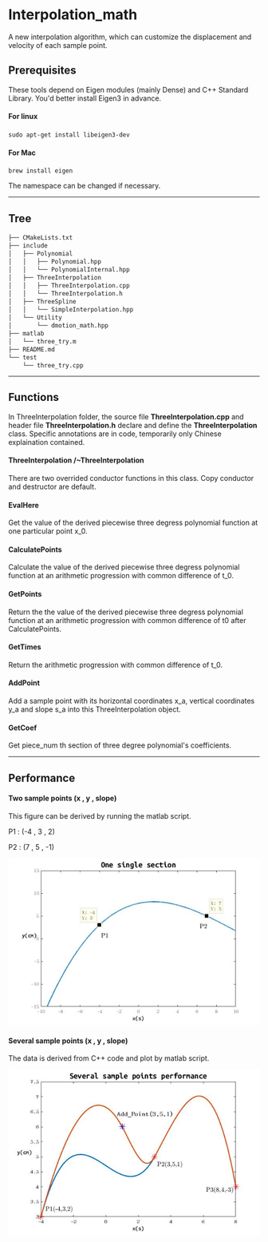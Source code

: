 # Interpolation_math

A new interpolation algorithm, which can customize the displacement and velocity of each sample point.

## Prerequisites

These tools depend on Eigen modules (mainly Dense) and C++ Standard Library. You'd better install Eigen3 in advance.

#### For linux

`sudo apt-get install libeigen3-dev`

#### For Mac

`brew install eigen`

The namespace can be changed if necessary.

---

## Tree

```.
├── CMakeLists.txt
├── include
│   ├── Polynomial
│   │   ├── Polynomial.hpp
│   │   └── PolynomialInternal.hpp
│   ├── ThreeInterpolation
│   │   ├── ThreeInterpolation.cpp
│   │   └── ThreeInterpolation.h
│   ├── ThreeSpline
│   │   └── SimpleInterpolation.hpp
│   └── Utility
│       └── dmotion_math.hpp
├── matlab
│   └── three_try.m
├── README.md
└── test
    └── three_try.cpp
```

---

## Functions

In ThreeInterpolation folder, the source file **ThreeInterpolation.cpp** and header file **ThreeInterpolation.h** declare and define the **ThreeInterpolation** class. Specific annotations are in code, temporarily only Chinese explaination contained.

#### ThreeInterpolation /~ThreeInterpolation

 There are two overrided conductor functions in this class. Copy conductor and destructor are default.

#### EvalHere

Get the value of the derived piecewise three degress polynomial function at one particular point x_0.

#### CalculatePoints

Calculate the value of the derived piecewise three degress polynomial function at an arithmetic progression with common difference of t_0.

#### GetPoints

Return the the value of the derived piecewise three degress polynomial function at an arithmetic progression with common difference of t0 after CalculatePoints.

#### GetTimes

Return the arithmetic progression with common difference of t_0.

#### AddPoint

Add a sample point with its horizontal coordinates x_a, vertical coordinates y_a and slope s_a into this ThreeInterpolation object.

#### GetCoef

Get piece_num th section of three degree polynomial's coefficients.

---

## Performance

#### Two sample points (x , y , slope)

This figure can be derived by running the matlab script.

P1 :    (-4 , 3 , 2)

P2 :    (7 , 5 , -1)

![matlab_img](./img/figure_1.jpg)



#### Several sample points (x , y , slope)

The data is derived from C++ code and plot by matlab script.

![matlab_img](./img/figure_2.jpg)

